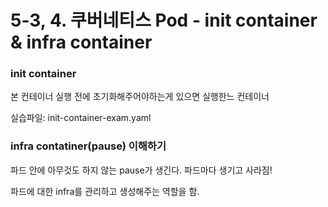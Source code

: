 # 5-3, 4. 쿠버네티스 Pod - init container & infra container

### init container

본 컨테이너 실행 전에 초기화해주어야하는게 있으면 실행한느 컨테이너

실습파일: init-container-exam.yaml

### infra contatiner(pause) 이해하기

파드 안에 아무것도 하지 않는 pause가 생긴다. 파드마다 생기고 사라짐!

파드에 대한 infra를 관리하고 생성해주는 역할을 함.